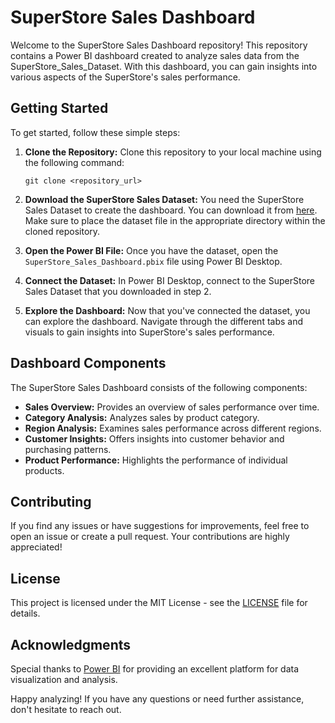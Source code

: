 # SuperStore Sales Dashboard

Welcome to the SuperStore Sales Dashboard repository! This repository contains a Power BI dashboard created to analyze sales data from the SuperStore_Sales_Dataset. With this dashboard, you can gain insights into various aspects of the SuperStore's sales performance.

## Getting Started

To get started, follow these simple steps:

1. **Clone the Repository:** Clone this repository to your local machine using the following command:
    ```
    git clone <repository_url>
    ```

2. **Download the SuperStore Sales Dataset:** You need the SuperStore Sales Dataset to create the dashboard. You can download it from [here](link-to-your-dataset). Make sure to place the dataset file in the appropriate directory within the cloned repository.

3. **Open the Power BI File:** Once you have the dataset, open the `SuperStore_Sales_Dashboard.pbix` file using Power BI Desktop.

4. **Connect the Dataset:** In Power BI Desktop, connect to the SuperStore Sales Dataset that you downloaded in step 2.

5. **Explore the Dashboard:** Now that you've connected the dataset, you can explore the dashboard. Navigate through the different tabs and visuals to gain insights into SuperStore's sales performance.

## Dashboard Components

The SuperStore Sales Dashboard consists of the following components:

- **Sales Overview:** Provides an overview of sales performance over time.
- **Category Analysis:** Analyzes sales by product category.
- **Region Analysis:** Examines sales performance across different regions.
- **Customer Insights:** Offers insights into customer behavior and purchasing patterns.
- **Product Performance:** Highlights the performance of individual products.

## Contributing

If you find any issues or have suggestions for improvements, feel free to open an issue or create a pull request. Your contributions are highly appreciated!

## License

This project is licensed under the MIT License - see the [LICENSE](LICENSE) file for details.

## Acknowledgments

Special thanks to [Power BI](https://powerbi.microsoft.com/) for providing an excellent platform for data visualization and analysis.

Happy analyzing! If you have any questions or need further assistance, don't hesitate to reach out.
